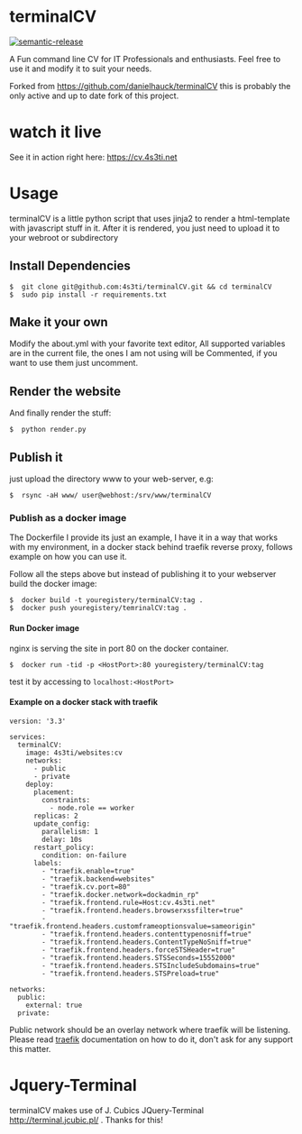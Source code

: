# terminalCV
[![semantic-release](https://img.shields.io/badge/%20%20%F0%9F%93%A6%F0%9F%9A%80-semantic--release-e10079.svg)](https://github.com/semantic-release/semantic-release)

A Fun command line CV for IT Professionals and enthusiasts.
Feel free to use it and modify it to suit your needs.

Forked from https://github.com/danielhauck/terminalCV this is probably the only active and up to date fork of this project.


# watch it live
See it in action right here: https://cv.4s3ti.net

# Usage
terminalCV is a little python script that uses jinja2 to render a html-template with javascript stuff in it.
After it is rendered, you just need to upload it to your webroot or subdirectory

## Install Dependencies
	$  git clone git@github.com:4s3ti/terminalCV.git && cd terminalCV
	$  sudo pip install -r requirements.txt

## Make it your own
Modify the about.yml with your favorite text editor,
All supported variables are in the current file, the ones I am not using will be Commented, if you want to use them just uncomment.

## Render the website
And finally render the stuff:

	$  python render.py

## Publish it
just upload the directory www to your web-server, e.g:

	$  rsync -aH www/ user@webhost:/srv/www/terminalCV


### Publish as a docker image
The Dockerfile I provide its just an example, I have it in a way that works with my environment, in a docker stack behind traefik reverse proxy, follows example on how you can use it.

Follow all the steps above but instead of publishing it to your webserver build the docker image:

	$  docker build -t youregistery/terminalCV:tag .
	$  docker push youregistery/temrinalCV:tag .

#### Run Docker image
nginx is serving the site in port 80 on the docker container.

	$  docker run -tid -p <HostPort>:80 youregistery/terminalCV:tag

test it by accessing to `localhost:<HostPort>`

#### Example on a docker stack with traefik
```
version: '3.3'

services:
  terminalCV:
    image: 4s3ti/websites:cv
    networks:
      - public
      - private
    deploy:
      placement:
        constraints:
          - node.role == worker
      replicas: 2
      update_config:
        parallelism: 1
        delay: 10s
      restart_policy:
        condition: on-failure
      labels:
        - "traefik.enable=true"
        - "traefik.backend=websites"
        - "traefik.cv.port=80"
        - "traefik.docker.network=dockadmin_rp"
        - "traefik.frontend.rule=Host:cv.4s3ti.net"
        - "traefik.frontend.headers.browserxssfilter=true"
        - "traefik.frontend.headers.customframeoptionsvalue=sameorigin"
        - "traefik.frontend.headers.contenttypenosniff=true"
        - "traefik.frontend.headers.ContentTypeNoSniff=true"
        - "traefik.frontend.headers.forceSTSHeader=true"
        - "traefik.frontend.headers.STSSeconds=15552000"
        - "traefik.frontend.headers.STSIncludeSubdomains=true"
        - "traefik.frontend.headers.STSPreload=true"

networks:
  public:
    external: true
  private:

```
Public network should be an overlay network where traefik will be listening.
Please read [traefik](https://docs.traefik.io/) documentation on how to do it, don't ask for any support this matter.

# Jquery-Terminal
terminalCV makes use of J. Cubics JQuery-Terminal http://terminal.jcubic.pl/ .
Thanks for this!
